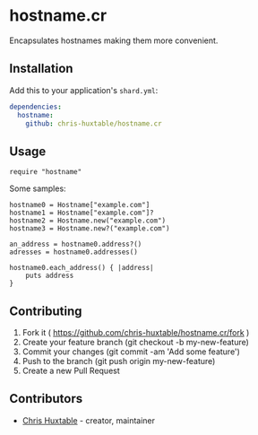 # hostname.cr

Encapsulates hostnames making them more convenient.


## Installation

Add this to your application's `shard.yml`:

```yaml
dependencies:
  hostname:
    github: chris-huxtable/hostname.cr
```


## Usage

```crystal
require "hostname"
```

Some samples:
```crystal
hostname0 = Hostname["example.com"]
hostname1 = Hostname["example.com"]?
hostname2 = Hostname.new("example.com")
hostname3 = Hostname.new?("example.com")

an_address = hostname0.address?()
adresses = hostname0.addresses()

hostname0.each_address() { |address|
	puts address
}
```


## Contributing

1. Fork it ( https://github.com/chris-huxtable/hostname.cr/fork )
2. Create your feature branch (git checkout -b my-new-feature)
3. Commit your changes (git commit -am 'Add some feature')
4. Push to the branch (git push origin my-new-feature)
5. Create a new Pull Request


## Contributors

- [Chris Huxtable](https://github.com/chris-huxtable) - creator, maintainer
